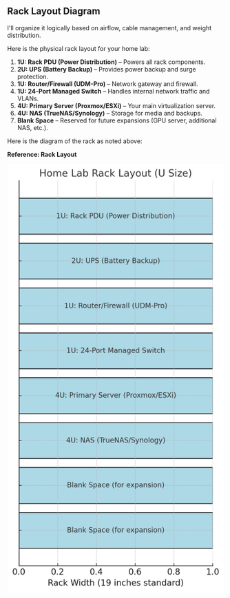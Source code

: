 ## Rack Layout Diagram

I'll organize it logically based on airflow, cable management, and weight distribution. 

Here is the physical rack layout for your home lab:  

1. **1U: Rack PDU (Power Distribution)** – Powers all rack components.  
2. **2U: UPS (Battery Backup)** – Provides power backup and surge protection.  
3. **1U: Router/Firewall (UDM-Pro)** – Network gateway and firewall.  
4. **1U: 24-Port Managed Switch** – Handles internal network traffic and VLANs.  
5. **4U: Primary Server (Proxmox/ESXi)** – Your main virtualization server.  
6. **4U: NAS (TrueNAS/Synology)** – Storage for media and backups.  
7. **Blank Space** – Reserved for future expansions (GPU server, additional NAS, etc.).  

Here is the diagram of the rack as noted above:

**Reference: Rack Layout**

<img alt="Rack Layout Diagram" src="racklayout.png" >

